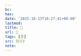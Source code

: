 ```yaml
---
bc:
hex:
date: '2025-10-13T10:27:41+08:00'
lastmod:
title: 􄚉
url: 􄚉
tags: [烎]
src: DCCV
note:
---
```

